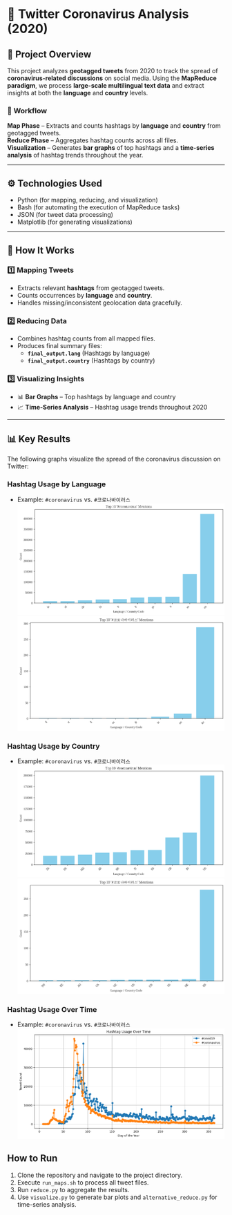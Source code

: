 # 🦠 **Twitter Coronavirus Analysis (2020)**

## 📌 **Project Overview**
This project analyzes **geotagged tweets** from 2020 to track the spread of **coronavirus-related discussions** on social media. Using the **MapReduce paradigm**, we process **large-scale multilingual text data** and extract insights at both the **language** and **country** levels. 

### 🔄 **Workflow**
**Map Phase** – Extracts and counts hashtags by **language** and **country** from geotagged tweets.  
**Reduce Phase** – Aggregates hashtag counts across all files.  
**Visualization** – Generates **bar graphs** of top hashtags and a **time-series analysis** of hashtag trends throughout the year.

---

## ⚙️ Technologies Used
- Python (for mapping, reducing, and visualization)
- Bash (for automating the execution of MapReduce tasks)
- JSON (for tweet data processing)
- Matplotlib (for generating visualizations)

---

## 🚀 **How It Works**
### **1️⃣ Mapping Tweets**
- Extracts relevant **hashtags** from geotagged tweets.  
- Counts occurrences by **language** and **country**.  
- Handles missing/inconsistent geolocation data gracefully.

### **2️⃣ Reducing Data**
- Combines hashtag counts from all mapped files.  
- Produces final summary files:  
  - **`final_output.lang`** (Hashtags by language)  
  - **`final_output.country`** (Hashtags by country)  

### **3️⃣ Visualizing Insights**
- 📊 **Bar Graphs** – Top hashtags by language and country  
- 📈 **Time-Series Analysis** – Hashtag usage trends throughout 2020  

---

## 📊 **Key Results**
The following graphs visualize the spread of the coronavirus discussion on Twitter:

### Hashtag Usage by Language
- Example: `#coronavirus` vs. `#코로나바이러스`
![Hashtag Usage by Language - #coronavirus](src/coronavirus_final_output.lang.png)
![Hashtag Usage by Language - #코로나바이러스](src/coronavirus_kr_final_output.lang.png)

### Hashtag Usage by Country
- Example: `#coronavirus` vs. `#코로나바이러스`
![Hashtag Usage by Country - #coronavirus](src/coronavirus_final_output.country.png)
![Hashtag Usage by Country - #코로나바이러스](src/coronavirus_kr_final_output.country.png)

### Hashtag Usage Over Time 
- Example: `#coronavirus` vs. `#코로나바이러스`
![Hashtag Over Time](./src/alternative_reduce.png)

## How to Run
1. Clone the repository and navigate to the project directory.
2. Execute `run_maps.sh` to process all tweet files.
3. Run `reduce.py` to aggregate the results.
4. Use `visualize.py` to generate bar plots and `alternative_reduce.py` for time-series analysis.
